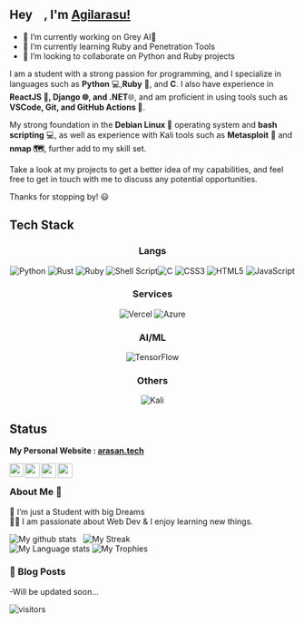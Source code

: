 
## Hey <img src="https://github.com/TheDudeThatCode/TheDudeThatCode/blob/master/Assets/Hi.gif" width="15px">, I'm [Agilarasu!](https://agilarasu.github.io) 


- 🔭 I’m currently working on Grey AI🤷
- 🌱 I’m currently learning Ruby and Penetration Tools
- 👯 I’m looking to collaborate on Python and Ruby projects
<!-- 🤔 I’m looking for help with ...
- 💬 Ask me about ...
- 📫 How to reach me: ...
- 😄 Pronouns: ...
- ⚡ Fun fact: ...
-->


I am a student with a strong passion for programming, and I specialize in languages such as **Python** 💻,**Ruby** 💎, and **C**. I also have experience in **ReactJS 🌟, Django 🌐, and .NET**🌐, and am proficient in using tools such as **VSCode, Git, and GitHub Actions 🚀**.

My strong foundation in the **Debian Linux 🐧** operating system and **bash scripting** 💻, as well as experience with Kali tools such as **Metasploit** 🔨 and **nmap 🗺️**, further add to my skill set.

Take a look at my projects to get a better idea of my capabilities, and feel free to get in touch with me to discuss any potential opportunities.

Thanks for stopping by! 😃
## Tech Stack

<div align="center">

  ### Langs
![Python](https://img.shields.io/badge/python-3670A0?style=flat&logo=python&logoColor=ffdd54) ![Rust](https://img.shields.io/badge/rust-%23000000.svg?style=flat&logo=rust&logoColor=white) ![Ruby](https://img.shields.io/badge/ruby-%23CC342D.svg?style=flat&logo=ruby&logoColor=white) ![Shell Script](https://img.shields.io/badge/shell_script-%23121011.svg?style=flat&logo=gnu-bash&logoColor=white)![C](https://img.shields.io/badge/c-%2300599C.svg?style=flat&logo=c&logoColor=white) ![CSS3](https://img.shields.io/badge/css3-%231572B6.svg?style=flat&logo=css3&logoColor=white) ![HTML5](https://img.shields.io/badge/html5-%23E34F26.svg?style=flat&logo=html5&logoColor=white) ![JavaScript](https://img.shields.io/badge/javascript-%23323330.svg?style=flat&logo=javascript&logoColor=%23F7DF1E) 
  ### Services
![Vercel](https://img.shields.io/badge/vercel-%23000000.svg?style=flat&logo=vercel&logoColor=white) ![Azure](https://img.shields.io/badge/Microsoft_Azure-0089D6?style=for-the-badge&logo=microsoft-azure&logoColor=white)

  ### AI/ML
![TensorFlow](https://img.shields.io/badge/TensorFlow-%23FF6F00.svg?style=flat&logo=TensorFlow&logoColor=white)

  ### Others
  ![Kali](https://img.shields.io/badge/Kali_Linux-557C94?style=for-the-badge&logo=kali-linux&logoColor=white)
  
  </div>
  
 ## Status

<div align="center">
  
  
    
</div>
 
**My Personal Website : <a href="https://dub.sh/arasan">arasan.tech</a></a>**

<a href="https://www.instagram.com/_agilarasu">
  <img align="left" width="24px" src="https://cdn.jsdelivr.net/npm/simple-icons@v3/icons/instagram.svg"  />
</a>
<a href="https://twitter.com/agilarasu">
  <img align="left" width="26px" src="https://cdn.jsdelivr.net/npm/simple-icons@v3/icons/twitter.svg" />
</a>
<a href="mailto:agilarasusaravanan@gmail.com">
  <img align="left" width="26px" src="https://cdn.jsdelivr.net/npm/simple-icons@v3/icons/gmail.svg" />
</a>
<a href="https://www.youtube.com">
  <img align="left" width="26px" src="https://cdn.jsdelivr.net/npm/simple-icons@v3/icons/youtube.svg" />
</a>

<br />

### About Me 🚀
🌱 I’m just a Student with big Dreams </br>
👨‍💻  I am passionate about Web Dev & I enjoy learning new things. </br>


![My github stats](https://github-readme-stats.vercel.app/api?username=agilarasu&show_icons=true&hide_border=true)&nbsp;&nbsp;
![My Streak](http://github-readme-streak-stats.herokuapp.com?user=agilarasu&theme=github-dark&date_format=j%20M%5B%20Y%5D&border=FFFFFF&ring=4C8EDA&stroke=FFFFFF&dates=1D64D0)  
![My Language stats](https://github-readme-stats-eight-theta.vercel.app/api/top-langs/?username=agilarasu&layout=compact&langs_count=8&hide_border=true)
![My Trophies](https://github-profile-trophy.vercel.app/?username=agilarasu&rank=-B&column=-1&no-frame=true&margin-w=10)
<br />


### 📕 Blog Posts
-Will be updated soon...

![visitors](https://visitor-badge.laobi.icu/badge?page_id=agilarasu.agilarasu)

